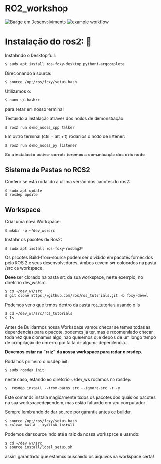 # RO2_workshop
![Badge em Desenvolvimento](http://img.shields.io/static/v1?label=STATUS&message=EM%20DESENVOLVIMENTO&color=GREEN&style=for-the-badge)
![example workflow](https://github.com/github/docs/actions/workflows/main.yml/badge.svg)

# Instalação do ros2: :robot:

Instalando o Desktop full:

```
$ sudo apt install ros-foxy-desktop python3-argcomplete
```

Direcionando a source:

```
$ source /opt/ros/foxy/setup.bash
```

Utilizamos o:

```
$ nano ~/.bashrc
```

para setar em nosso terminal.


Testando a instalação atraves dos nodos de demonstração:

```
$ ros2 run demo_nodes_cpp talker
```

Em outro terminal (ctrl + alt + t) rodamos o nodo de listener:

```
$ ros2 run demo_nodes_py listener
```

Se a instalacão estiver correta teremos a comunicação dos dois nodo.

## Sistema de Pastas no ROS2

Conferir se esta rodando a ultima versão dos pacotes do ros2:

```
$ sudo apt update
$ rosdep update
```

## Workspace

Criar uma nova Workspace:

```
$ mkdir -p ~/dev_ws/src
```

Instalar os pacotes do Ros2:

```
$ sudo apt install ros-foxy-rosbag2*
```

Os pacotes Build-from-source podem ser dividido em pacotes fornecidos pelo ROS 2 e seus desenvolvedores. Ambos devem ser colocados na pasta /src da workspace.

**Deve** ser clonado na pasta src da sua workspace, neste exemplo, no diretorio dev_ws/src.

```
$ cd ~/dev_ws/src
$ git clone https://github.com/ros/ros_tutorials.git -b foxy-devel
```

Podemos ver o que temos dentro da pasta ros_tutorials usando o ls 

```
$ cd ~/dev_ws/src/ros_tutorials
$ ls
```

Antes de Buildarmos nossa Workspace vamos checar se temos todas as dependencias para o pacote, podemos já ter, mas é recomendado checar toda vez que clonamos algo, nao queremos que depois de um longo tempo de compilação de um erro por falta de alguma dependencia...  

**Devemos estar na "raiz" da nossa workspace para rodar o rosdep.**

Rodamos primeiro o rosdep init:

```
$ sudo rosdep init
```

neste caso, estando no diretorio ~/dev_ws rodamos no rosdep:

```
$  rosdep install --from-paths src --ignore-src -r -y
```

Este comando instala magicamente todos os pacotes dos quais os pacotes na sua workspacedependem, mas estão faltando em seu computador.

Sempre lembrando de dar source por garantia antes de buildar.

```
$ source /opt/ros/foxy/setup.bash
$ colcon build --symlink-install
```

Podemos dar source indo até a raiz da nossa workspace e usando:

```
$ cd ~/dev_ws/src
$ source install/local_setup.sh
```
assim garantindo que estamos buscando os arquivos na workspace certa!
